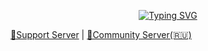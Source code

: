 <p align="center">
  <a href="https://git.io/typing-svg">
    <img src="https://readme-typing-svg.herokuapp.com?font=Fira+Code&duration=1000&pause=150&center=true&vCenter=true&multiline=true&repeat=false&random=false&width=435&height=100&lines=%F0%9F%91%BE+The+Huge+Discord+Bot;%F0%9F%91%91Owner%3A+Almaz;%F0%9F%91%A8%E2%80%8D%F0%9F%92%BBDevelopers%3A+f1zyshka%2C+Almaz" alt="Typing SVG">
  </a>
</p>

  [🚀Support Server](https://discord.gg/6K7K2wPtBG) | [🎈Community Server(🇷🇺)](https://discord.gg/9DUP4JRd9w)
